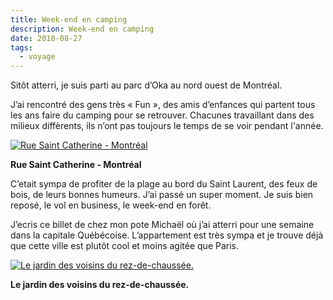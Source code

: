 ```yaml
---
title: Week-end en camping
description: Week-end en camping
date: 2018-08-27
tags:
  - voyage
---
```


Sitôt atterri, je suis parti au parc d’Oka au nord ouest de Montréal.

J’ai rencontré des gens très « Fun », des amis d’enfances qui partent tous les ans faire du camping pour se retrouver. Chacunes travaillant dans des milieux diffèrents, ils n’ont pas toujours le temps de se voir pendant l'année.

 [![Rue Saint Catherine - Montréal](img/ad8e25c4-e3df-4d0a-9503-a9980f2b9814.jpg?1652016998)](img/ad8e25c4-e3df-4d0a-9503-a9980f2b9814.jpg)

**Rue Saint Catherine - Montréal**


C’etait sympa de profiter de la plage au bord du Saint Laurent, des feux de bois, de leurs bonnes humeurs. J’ai passé un super moment. Je suis bien reposé, le vol en business, le week-end en forêt.

J’ecris ce billet de chez mon pote Michaël où j’ai atterri pour une semaine dans la capitale Québécoise. L’appartement est très sympa et je trouve déjà que cette ville est plutôt cool et moins agitée que Paris.

 [![Le jardin des voisins du rez-de-chaussée.](img/fadc1739-ce16-498d-9c0f-90732fd65755.jpg?1652016999)](img/fadc1739-ce16-498d-9c0f-90732fd65755.jpg)

**Le jardin des voisins du rez-de-chaussée.**
